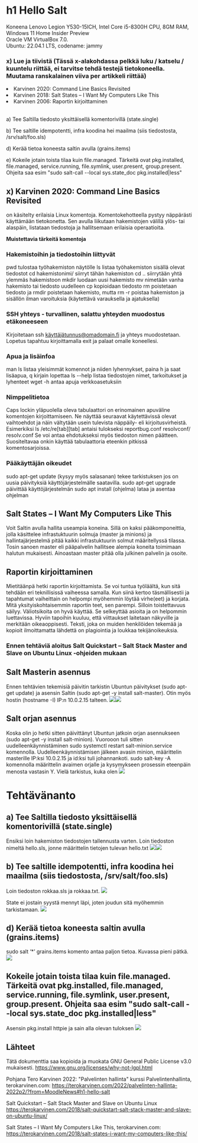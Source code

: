 # h1 Hello Salt

Koneena Lenovo Legion Y530-15ICH, Intel Core i5-8300H CPU, 8GM RAM, Windows 11 Home Insider Preview<br>
Oracle VM VirtualBox 7.0.<br>
Ubuntu: 22.04.1 LTS, codename: jammy<br>

### x) Lue ja tiivistä (Tässä x-alakohdassa pelkkä luku / katselu / kuuntelu riittää, ei tarvitse tehdä testejä tietokoneella. Muutama ranskalainen viiva per artikkeli riittää)

<li>    Karvinen 2020: Command Line Basics Revisited</li>
<li>    Karvinen 2018: Salt States – I Want My Computers Like This</li>
<li>    Karvinen 2006: Raportin kirjoittaminen</li><br>

a) Tee Saltilla tiedosto yksittäisellä komentorivillä (state.single)

b) Tee saltille idempotentti, infra koodina hei maailma (siis tiedostosta, /srv/salt/foo.sls)

d) Kerää tietoa koneesta saltin avulla (grains.items)

e) Kokeile jotain toista tilaa kuin file.managed. Tärkeitä ovat pkg.installed, file.managed, service.running, file.symlink, user.present, group.present. Ohjeita saa esim "sudo salt-call --local sys.state_doc pkg.installed|less"

## x) Karvinen 2020: Command Line Basics Revisited

on käsitelty erilaisia Linux komentoja.
Komentokehotteella pystyy näppärästi käyttämään tietokonetta. Sen avulla liikutaan hakemistojen välillä ylös- tai alaspäin, listataan tiedostoja ja hallitsemaan erilaisia operaatioita.

<b>Muistettavia tärkeitä komentoja</b>

### Hakemistoihin ja tiedostoihin liittyvät

pwd tulostaa työhakemiston näytölle
ls listaa työhakemiston sisällä olevat tiedostot
cd hakemistonimi/ siirryt tähän hakemiston
cd .. siirrytään yhtä ylemmäs hakemistoon
mkdir luodaan uusi hakemisto
mv nimetään vanha hakemisto tai tiedosto uudelleen
cp kopioidaan tiedosto
rm poistetaan tiedosto ja rmdir poistetaan hakemisto, mutta rm -r poistaa hakemiston ja sisällön ilman varoituksia (käytettävä varauksella ja ajatuksella)

### SSH yhteys - turvallinen, salattu yhteyden muodostus etäkoneeseen

Kirjoitetaan ssh käyttäjätunnus@omadomain.fi ja yhteys muodostetaan. Lopetus tapahtuu kirjoittamalla exit ja palaat omalle koneellesi.

### Apua ja lisäinfoa

man ls listaa yleisimmät komennot ja niiden lyhennykset, paina h ja saat lisäapua, q kirjain lopettaa
ls --help listaa tiedostojen nimet, tarkoitukset ja lyhenteet
wget -h antaa apuja verkkoasetuksiin

### Nimppelitietoa

Caps lockin yläpuolella oleva tabulaattori on erinomainen apuväline komentojen kirjoittamiseen. Ne näyttää seuraavat käytettävissä olevat vaihtoehdot ja näin vältytään usein tulevista näppäily- eli kirjoitusvirheistä. Esimerkiksi ls /etc/re[tab][tab] antaisi tulokseksi reportbug.conf resolvconf/ resolv.conf
Se voi antaa ehdotukseksi myös tiedoston nimen päätteen.
Suositeltavaa onkin käyttää tabulaattoria eteenkin pitkissä komentosarjoissa.

### Pääkäyttäjän oikeudet

sudo apt-get update (kysyy myös salasanan) tekee tarkistuksen jos on uusia päivityksiä käyttöjärjestelmälle saatavilla.
sudo apt-get upgrade päivittää käyttöjärjestelmän
sudo apt install (ohjelma) lataa ja asentaa ohjelman

## Salt States – I Want My Computers Like This

Voit Saltin avulla hallita useampia koneina. Sillä on kaksi pääkomponeittia, jolla käsittelee infrastuktuurin solmuja (master ja minions) ja hallintajärjestelmä pitää kaikki infrastuktuurin solmut määritellyssä tilassa. Tosin sanoen master eli pääpalvelin hallitsee alempia koneita toimimaan halutun mukaisesti. Ainoastaan master pitää olla julkinen palvelin ja osoite.

## Raportin kirjoittaminen

Mietitäänpä hetki raportin kirjoittamista. Se voi tuntua työläältä, kun sitä tehdään eri teknillisissä vaiheessa samalla. Kun siinä kertoo täsmällisestii ja tapahtumat vaiheittain on helpompi myöhemmin löytää virhe(eet) ja korjata. Mitä yksityiskohtaisemmin raportin teet, sen parempi. Silloin toistettavuus säilyy.
Väliotsikoita on hyvä käyttää. Se selkeyttää asioita ja on helpommin luettavissa.
Hyviin tapoihin kuuluu, että viittaukset laitetaan näkyville ja merkitään oikeaoppisesti.
Teksti, joka on muiden henkilöiden tekemää ja kopioit ilmoittamatta lähdettä on plagiointia ja loukkaa tekijänoikeuksia.


### Ennen tehtäviä aloitus Salt Quickstart – Salt Stack Master and Slave on Ubuntu Linux -ohjeiden mukaan

## Salt Masterin asennus

Ennen tehtävien tekemisiä päivitin tarkistin Ubuntun päivitykset (sudo apt-get update) ja asensin Saltin (sudo apt-get -y install salt-master). Otin myös hostin (hostname -I) IP:n 10.0.2.15 talteen.
<img src="salt02.PNG"><img src="salt03.PNG">

## Salt orjan asennus

Koska olin jo hetki sitten päivittänyt Ubuntun jatkoin orjan asennukseen (sudo apt-get -y install salt-minion). Vuorooon tuli sitten uudelleenkäynnistäminen sudo systemctl restart salt-minion.service komennolla. Uudelleenkäynnistämisen jälkeen avasin minion, määrittelin masterille IP:ksi 10.0.2.15 ja id:ksi tuli johannankoti. sudo salt-key -A komennolla määrittelin avaimen orjalle ja kysymykseen prosessin eteenpäin menosta vastasin Y. Vielä tarkistus, kuka olen
<img src="salt11.PNG">

# Tehtävänanto

## a) Tee Saltilla tiedosto yksittäisellä komentorivillä (state.single)

Ensiksi loin hakemiston tiedostojen tallennusta varten. Loin tiedoston nimeltä hello.sls, jonne määrittelin tietojen tulevan hello.txt
<img src="salt15.PNG"><img src="salt16.PNG">

## b) Tee saltille idempotentti, infra koodina hei maailma (siis tiedostosta, /srv/salt/foo.sls)

Loin tiedoston rokkaa.sls ja rokkaa.txt.
<img src="saltiksi.PNG">

State ei jostain syystä mennyt läpi, joten joudun sitä myöhemmin tarkistamaan.
<img src="salt-virhe.PNG">

## d) Kerää tietoa koneesta saltin avulla (grains.items)

sudo salt ‘\*’ grains.items komento antaa paljon tietoa. Kuvassa pieni pätkä.
<img src="salt19.PNG">

## Kokeile jotain toista tilaa kuin file.managed. Tärkeitä ovat pkg.installed, file.managed, service.running, file.symlink, user.present, group.present. Ohjeita saa esim "sudo salt-call --local sys.state_doc pkg.installed|less"

Asensin pkg.install httpie ja sain alla olevan tuloksen
<img src="salt13.PNG">

## Lähteet

Tätä dokumenttia saa kopioida ja muokata GNU General Public License v3.0 mukaisesti. https://www.gnu.org/licenses/why-not-lgpl.html

Pohjana Tero Karvinen 2022: "Palvelinten hallinta" kurssi
Palvelintenhallinta, terokarvinen.com: https://terokarvinen.com/2022/palvelinten-hallinta-2022p2/?from=MoodleNews#h1-hello-salt

Salt Quickstart – Salt Stack Master and Slave on Ubuntu Linux https://terokarvinen.com/2018/salt-quickstart-salt-stack-master-and-slave-on-ubuntu-linux/

Salt States – I Want My Computers Like This, terokarvinen.com: https://terokarvinen.com/2018/salt-states-i-want-my-computers-like-this/
